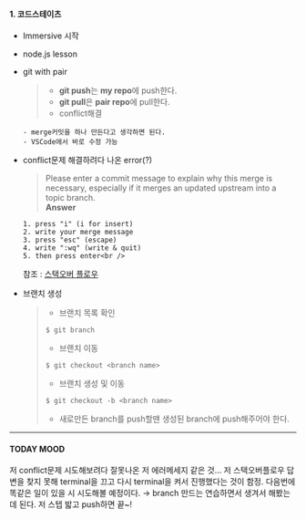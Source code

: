 #### 1. 코드스테이츠

- Immersive 시작
- node.js lesson
- git with pair

  > - **git push**는 **my repo**에 push한다.
  > - **git pull**은 **pair repo**에 pull한다.
  >   <br />
  > - conflict해결

      - merge커밋을 하나 만든다고 생각하면 된다.
      - VSCode에서 바로 수정 가능

- conflict문제 해결하려다 나온 error(?)

  > Please enter a commit message to explain why this merge is necessary,
  > especially if it merges an updated upstream into a topic branch.
  > <br />
  > **Answer**

      1. press "i" (i for insert)
      2. write your merge message
      3. press "esc" (escape)
      4. write ":wq" (write & quit)
      5. then press enter<br />

  참조 : [스택오버 플로우 ](https://stackoverflow.com/questions/19085807/please-enter-a-commit-message-to-explain-why-this-merge-is-necessary-especially)

- 브랜치 생성
  > - 브랜치 목록 확인
  >
  > ```shell
  > $ git branch
  > ```
  >
  > - 브랜치 이동
  >
  > ```shell
  > $ git checkout <branch name>
  > ```
  >
  > - 브랜치 생성 및 이동
  >
  > ```shell
  > $ git checkout -b <branch name>
  > ```
  >
  > - 새로만든 branch를 push할땐 생성된 branch에 push해주어야 한다.

---

#### TODAY MOOD

저 conflict문제 시도해보려다 잘못나온 저 에러메세지 같은 것...
저 스택오버플로우 답변을 찾지 못해 terminal을 끄고 다시 terminal을 켜서 진행했다는 것이 함정.
다음번에 똑같은 일이 있을 시 시도해볼 예정이다.
→ branch 만드는 연습하면서 생겨서 해봤는데 된다. 저 스텝 밟고 push하면 끝~!
